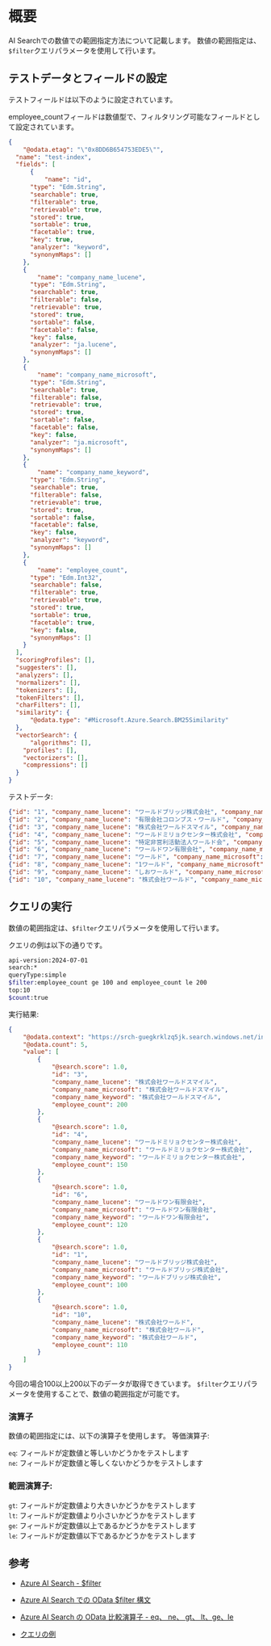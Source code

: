 # 概要

AI Searchでの数値での範囲指定方法について記載します。
数値の範囲指定は、`$filter`クエリパラメータを使用して行います。

## テストデータとフィールドの設定

テストフィールドは以下のように設定されています。

employee_countフィールドは数値型で、フィルタリング可能なフィールドとして設定されています。

```json
{
    "@odata.etag": "\"0x8DD6B654753EDE5\"",
  "name": "test-index",
  "fields": [
      {
          "name": "id",
      "type": "Edm.String",
      "searchable": true,
      "filterable": true,
      "retrievable": true,
      "stored": true,
      "sortable": true,
      "facetable": true,
      "key": true,
      "analyzer": "keyword",
      "synonymMaps": []
    },
    {
        "name": "company_name_lucene",
      "type": "Edm.String",
      "searchable": true,
      "filterable": false,
      "retrievable": true,
      "stored": true,
      "sortable": false,
      "facetable": false,
      "key": false,
      "analyzer": "ja.lucene",
      "synonymMaps": []
    },
    {
        "name": "company_name_microsoft",
      "type": "Edm.String",
      "searchable": true,
      "filterable": false,
      "retrievable": true,
      "stored": true,
      "sortable": false,
      "facetable": false,
      "key": false,
      "analyzer": "ja.microsoft",
      "synonymMaps": []
    },
    {
        "name": "company_name_keyword",
      "type": "Edm.String",
      "searchable": true,
      "filterable": false,
      "retrievable": true,
      "stored": true,
      "sortable": false,
      "facetable": false,
      "key": false,
      "analyzer": "keyword",
      "synonymMaps": []
    },
    {
        "name": "employee_count",
      "type": "Edm.Int32",
      "searchable": false,
      "filterable": true,
      "retrievable": true,
      "stored": true,
      "sortable": true,
      "facetable": true,
      "key": false,
      "synonymMaps": []
    }
  ],
  "scoringProfiles": [],
  "suggesters": [],
  "analyzers": [],
  "normalizers": [],
  "tokenizers": [],
  "tokenFilters": [],
  "charFilters": [],
  "similarity": {
      "@odata.type": "#Microsoft.Azure.Search.BM25Similarity"
  },
  "vectorSearch": {
      "algorithms": [],
    "profiles": [],
    "vectorizers": [],
    "compressions": []
  }
}
`````

テストデータ:

```json
{"id": "1", "company_name_lucene": "ワールドブリッジ株式会社", "company_name_microsoft": "ワールドブリッジ株式会社","company_name_keyword": "ワールドブリッジ株式会社", "employee_count": 100},
{"id": "2", "company_name_lucene": "有限会社コロンブス・ワールド", "company_name_microsoft": "有限会社コロンブス・ワールド","company_name_keyword": "有限会社コロンブス・ワールド", "employee_count": 50},
{"id": "3", "company_name_lucene": "株式会社ワールドスマイル", "company_name_microsoft": "株式会社ワールドスマイル","company_name_keyword": "株式会社ワールドスマイル", "employee_count": 200},
{"id": "4", "company_name_lucene": "ワールドミリョクセンター株式会社", "company_name_microsoft": "ワールドミリョクセンター株式会社","company_name_keyword": "ワールドミリョクセンター株式会社", "employee_count": 150},
{"id": "5", "company_name_lucene": "特定非営利活動法人ワールド会", "company_name_microsoft": "特定非営利活動法人ワールド会", "company_name_keyword": "特定非営利活動法人ワールド会", "employee_count": 75},
{"id": "6", "company_name_lucene": "ワールドワン有限会社", "company_name_microsoft": "ワールドワン有限会社", "company_name_keyword": "ワールドワン有限会社", "employee_count": 120},
{"id": "7", "company_name_lucene": "ワールド", "company_name_microsoft": "ワールド", "company_name_keyword": "ワールド", "employee_count": 80},
{"id": "8", "company_name_lucene": "1ワールド", "company_name_microsoft": "1ワールド", "company_name_keyword": "1ワールド", "employee_count": 60},
{"id": "9", "company_name_lucene": "しおワールド", "company_name_microsoft": "しおワールド", "company_name_keyword": "しおワールド", "employee_count": 90},
{"id": "10", "company_name_lucene": "株式会社ワールド", "company_name_microsoft": "株式会社ワールド", "company_name_keyword": "株式会社ワールド", "employee_count": 110},
```

## クエリの実行

数値の範囲指定は、`$filter`クエリパラメータを使用して行います。

クエリの例は以下の通りです。

```bash
api-version:2024-07-01
search:*
queryType:simple
$filter:employee_count ge 100 and employee_count le 200
top:10
$count:true
```

実行結果:

```json
{
    "@odata.context": "https://srch-guegkrklzq5jk.search.windows.net/indexes('test-index')/$metadata#docs(*)",
    "@odata.count": 5,
    "value": [
        {
            "@search.score": 1.0,
            "id": "3",
            "company_name_lucene": "株式会社ワールドスマイル",
            "company_name_microsoft": "株式会社ワールドスマイル",
            "company_name_keyword": "株式会社ワールドスマイル",
            "employee_count": 200
        },
        {
            "@search.score": 1.0,
            "id": "4",
            "company_name_lucene": "ワールドミリョクセンター株式会社",
            "company_name_microsoft": "ワールドミリョクセンター株式会社",
            "company_name_keyword": "ワールドミリョクセンター株式会社",
            "employee_count": 150
        },
        {
            "@search.score": 1.0,
            "id": "6",
            "company_name_lucene": "ワールドワン有限会社",
            "company_name_microsoft": "ワールドワン有限会社",
            "company_name_keyword": "ワールドワン有限会社",
            "employee_count": 120
        },
        {
            "@search.score": 1.0,
            "id": "1",
            "company_name_lucene": "ワールドブリッジ株式会社",
            "company_name_microsoft": "ワールドブリッジ株式会社",
            "company_name_keyword": "ワールドブリッジ株式会社",
            "employee_count": 100
        },
        {
            "@search.score": 1.0,
            "id": "10",
            "company_name_lucene": "株式会社ワールド",
            "company_name_microsoft": "株式会社ワールド",
            "company_name_keyword": "株式会社ワールド",
            "employee_count": 110
        }
    ]
}
```

今回の場合100以上200以下のデータが取得できています。
`$filter`クエリパラメータを使用することで、数値の範囲指定が可能です。

### 演算子

数値の範囲指定には、以下の演算子を使用します。
等価演算子:

`eq`: フィールドが定数値と等しいかどうかをテストします  
`ne`: フィールドが定数値と等しくないかどうかをテストします  

### 範囲演算子:

`gt`: フィールドが定数値より大きいかどうかをテストします  
`lt`: フィールドが定数値より小さいかどうかをテストします  
`ge`: フィールドが定数値以上であるかどうかをテストします  
`le`: フィールドが定数値以下であるかどうかをテストします  

## 参考

- [Azure AI Search - $filter](https://learn.microsoft.com/ja-jp/rest/api/searchservice/search-documents?tabs=rest-2024-07-01#filter)

- [Azure AI Search での OData $filter 構文](https://learn.microsoft.com/ja-jp/azure/search/search-query-odata-filter)

- [Azure AI Search の OData 比較演算子 - eq、 ne、 gt、 lt、ge、le](https://learn.microsoft.com/ja-jp/azure/search/search-query-odata-comparison-operators)

- [クエリの例](https://learn.microsoft.com/ja-jp/azure/search/search-query-simple-examples#example-5-range-filters)